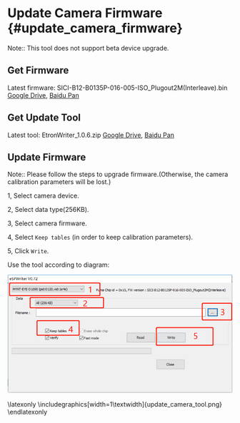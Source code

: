 # Update Camera Firmware {#update_camera_firmware}

Note:: This tool does not support beta device upgrade.

## Get Firmware

Latest firmware: SICI-B12-B0135P-016-005-ISO_Plugout2M(Interleave).bin [Google Drive](https://drive.google.com/open?id=1gAbTf6W10a8iwT7L9TceMVgxQCWKnEsx), [Baidu Pan](https://pan.baidu.com/s/1sZKxugg5P8Dk5QgneA9ttw)

## Get Update Tool

Latest tool: EtronWriter_1.0.6.zip [Google Drive](https://drive.google.com/open?id=1gAbTf6W10a8iwT7L9TceMVgxQCWKnEsx), [Baidu Pan](https://pan.baidu.com/s/1sZKxugg5P8Dk5QgneA9ttw)

## Update Firmware

Note:: Please follow the steps to upgrade firmware.(Otherwise, the camera calibration parameters will be lost.)

 1, Select camera device.

 2, Select data type(256KB).

 3, Select camera firmware.

 4, Select `Keep tables` (in order to keep calibration parameters).

 5, Click `Write`.

Use the tool according to diagram:

![update tool](update_camera_tool.png)

\latexonly
\includegraphics[width=1\textwidth]{update_camera_tool.png}
\endlatexonly

